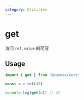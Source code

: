 ```yaml
---
category: Utilities
---
```


# get

访问 `ref.value` 的简写

## Usage

```ts
import { get } from '@vueuse/core'

const a = ref(42)

console.log(get(a)) // 42
```
